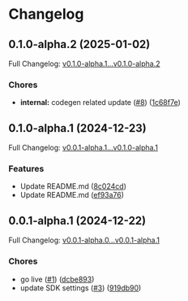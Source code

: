 # Changelog

## 0.1.0-alpha.2 (2025-01-02)

Full Changelog: [v0.1.0-alpha.1...v0.1.0-alpha.2](https://github.com/captainsza/empireshpere_sdk/compare/v0.1.0-alpha.1...v0.1.0-alpha.2)

### Chores

* **internal:** codegen related update ([#8](https://github.com/captainsza/empireshpere_sdk/issues/8)) ([1c68f7e](https://github.com/captainsza/empireshpere_sdk/commit/1c68f7eefa3172b614ebedc21f3a1e44f222e530))

## 0.1.0-alpha.1 (2024-12-23)

Full Changelog: [v0.0.1-alpha.1...v0.1.0-alpha.1](https://github.com/captainsza/empireshpere_sdk/compare/v0.0.1-alpha.1...v0.1.0-alpha.1)

### Features

* Update README.md ([8c024cd](https://github.com/captainsza/empireshpere_sdk/commit/8c024cd536db93f8a6bfa95b65d8a5de6e181b85))
* Update README.md ([ef93a76](https://github.com/captainsza/empireshpere_sdk/commit/ef93a76d91bace52041853679a2c732154f6aa3c))

## 0.0.1-alpha.1 (2024-12-22)

Full Changelog: [v0.0.1-alpha.0...v0.0.1-alpha.1](https://github.com/captainsza/empireshpere_sdk/compare/v0.0.1-alpha.0...v0.0.1-alpha.1)

### Chores

* go live ([#1](https://github.com/captainsza/empireshpere_sdk/issues/1)) ([dcbe893](https://github.com/captainsza/empireshpere_sdk/commit/dcbe893c511f27b0725bf803c9e659ec080b96c1))
* update SDK settings ([#3](https://github.com/captainsza/empireshpere_sdk/issues/3)) ([919db90](https://github.com/captainsza/empireshpere_sdk/commit/919db908bc8131aa99c414304996b3f2fa97ab72))

